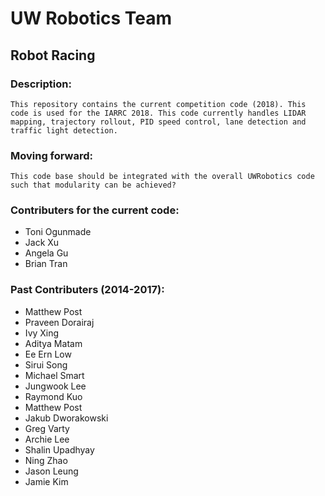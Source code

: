 # UW Robotics Team
## Robot Racing
                                                            
### Description:

    This repository contains the current competition code (2018). This code is used for the IARRC 2018. This code currently handles LIDAR
    mapping, trajectory rollout, PID speed control, lane detection and traffic light detection.
    
### Moving forward:
    This code base should be integrated with the overall UWRobotics code such that modularity can be achieved?
    
### Contributers for the current code:

* Toni Ogunmade
* Jack Xu
* Angela Gu
* Brian Tran

### Past Contributers (2014-2017):

* Matthew Post
* Praveen Dorairaj
* Ivy Xing
* Aditya Matam
* Ee Ern Low
* Sirui Song
* Michael Smart
* Jungwook Lee
* Raymond Kuo
* Matthew Post
* Jakub Dworakowski
* Greg Varty
* Archie Lee
* Shalin Upadhyay
* Ning Zhao
* Jason Leung
* Jamie Kim
